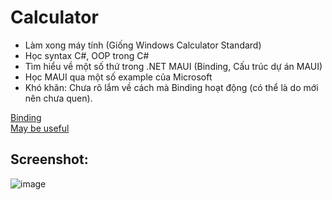 # Calculator

- Làm xong máy tính (Giống Windows Calculator Standard)
- Học syntax C#, OOP trong C#
- Tìm hiểu về một số thứ trong .NET MAUI (Binding, Cấu trúc dự án MAUI)
- Học MAUI qua một số example của Microsoft
- Khó khăn: Chưa rõ lắm về cách mà Binding hoạt động (có thể là do mới nên chưa quen).

[Binding](https://tinyurl.com/binding-learn) <br>
[May be useful](https://tinyurl.com/Microsoft-documentation)

## Screenshot:
![image](https://github.com/user-attachments/assets/32acd888-1367-4cb2-af00-0e08bb9c6b17)
